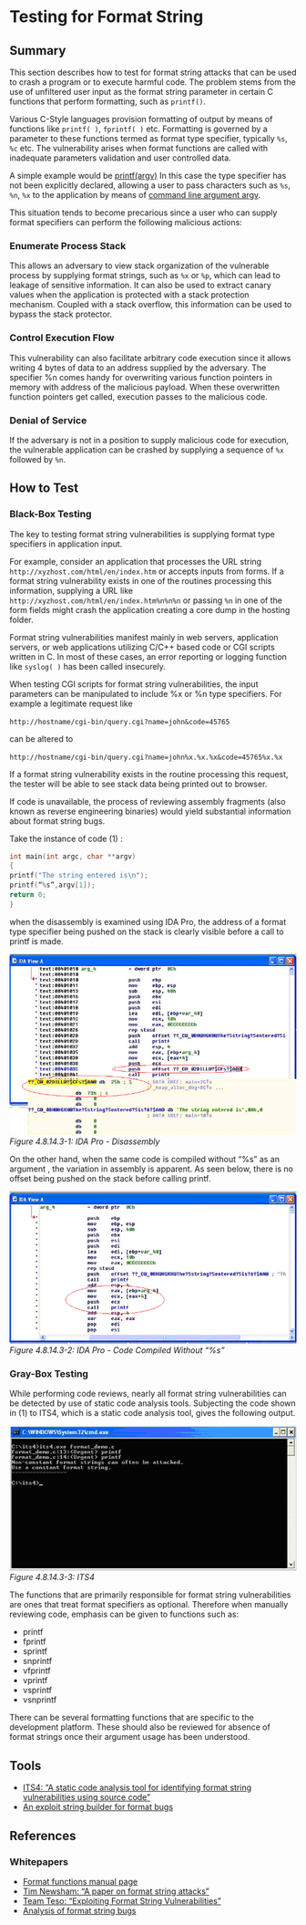 # Testing for Format String

## Summary

This section describes how to test for format string attacks that can be used to crash a program or to execute harmful code. The problem stems from the use of unfiltered user input as the format string parameter in certain C functions that perform formatting, such as `printf()`.

Various C-Style languages provision formatting of output by means of functions like `printf( )`, `fprintf( )` etc. Formatting is governed by a parameter to these functions termed as format type specifier, typically `%s`, `%c` etc. The vulnerability arises when format functions are called with inadequate parameters validation and user controlled data.

A simple example would be [printf(argv)](https://linux.die.net/man/3/fprintf) In this case the type specifier has not been explicitly declared, allowing a user to pass characters such as `%s`, `%n`, `%x` to the application by means of [command line argument argv](https://linux.die.net/man/3/fprintf).

This situation tends to become precarious since a user who can supply format specifiers can perform the following malicious actions:

### Enumerate Process Stack

This allows an adversary to view stack organization of the vulnerable process by supplying format strings, such as `%x` or `%p`, which can lead to leakage of sensitive information. It can also be used to extract canary values when the application is protected with a stack protection mechanism. Coupled with a stack overflow, this information can be used to bypass the stack protector.

### Control Execution Flow

This vulnerability can also facilitate arbitrary code execution since it allows writing 4 bytes of data to an address supplied by the adversary. The specifier %n comes handy for overwriting various function pointers in memory with address of the malicious payload. When these overwritten function pointers get called, execution passes to the malicious code.

### Denial of Service

If the adversary is not in a position to supply malicious code for execution, the vulnerable application can be crashed by supplying a sequence of `%x` followed by `%n`.

## How to Test

### Black-Box Testing

The key to testing format string vulnerabilities is supplying format type specifiers in application input.

For example, consider an application that processes the URL string `http://xyzhost.com/html/en/index.htm` or accepts inputs from forms. If a format string vulnerability exists in one of the routines processing this information, supplying a URL like `http://xyzhost.com/html/en/index.htm%n%n%n` or passing `%n` in one of the form fields might crash the application creating a core dump in the hosting folder.

Format string vulnerabilities manifest mainly in web servers, application servers, or web applications utilizing C/C++ based code or CGI scripts written in C. In most of these cases, an error reporting or logging function like `syslog( )` has been called insecurely.

When testing CGI scripts for format string vulnerabilities, the input parameters can be manipulated to include %x or %n type specifiers. For example a legitimate request like

`http://hostname/cgi-bin/query.cgi?name=john&code=45765`

can be altered to

`http://hostname/cgi-bin/query.cgi?name=john%x.%x.%x&code=45765%x.%x`

If a format string vulnerability exists in the routine processing this request, the tester will be able to see stack data being printed out to browser.

If code is unavailable, the process of reviewing assembly fragments (also known as reverse engineering binaries) would yield substantial information about format string bugs.

Take the instance of code (1) :

```c
int main(int argc, char **argv)
{
printf("The string entered is\n");
printf(“%s”,argv[1]);
return 0;
}
```

when the disassembly is examined using IDA Pro, the address of a format type specifier being pushed on the stack is clearly visible before a call to printf is made.

![IDA Pro](images/IDA_Pro.gif)\
*Figure 4.8.14.3-1: IDA Pro - Disassembly*

On the other hand, when the same code is compiled without “%s” as an argument , the variation in assembly is apparent. As seen below, there is no offset being pushed on the stack before calling printf.

![IDA Pro 2](images/IDA_Pro_2.gif)\
*Figure 4.8.14.3-2: IDA Pro - Code Compiled Without “%s”*

### Gray-Box Testing

While performing code reviews, nearly all format string vulnerabilities can be detected by use of static code analysis tools. Subjecting the code shown in (1) to ITS4, which is a static code analysis tool, gives the following output.

![ITS4](images/ITS4.gif)\
*Figure 4.8.14.3-3: ITS4*

The functions that are primarily responsible for format string vulnerabilities are ones that treat format specifiers as optional. Therefore when manually reviewing code, emphasis can be given to functions such as:

- printf
- fprintf
- sprintf
- snprintf
- vfprintf
- vprintf
- vsprintf
- vsnprintf

There can be several formatting functions that are specific to the development platform. These should also be reviewed for absence of format strings once their argument usage has been understood.

## Tools

- [ITS4: “A static code analysis tool for identifying format string vulnerabilities using source code”](http://seclab.cs.ucdavis.edu/projects/testing/tools/its4.html)
- [An exploit string builder for format bugs](https://seclists.org/pen-test/2001/Aug/14)

## References

### Whitepapers

- [Format functions manual page](https://linux.die.net/man/3/fprintf)
- [Tim Newsham: “A paper on format string attacks”](http://comsec.theclerk.com/CISSP/FormatString.pdf)
- [Team Teso: “Exploiting Format String Vulnerabilities”](http://www.cs.ucsb.edu/~jzhou/security/formats-teso.html)
- [Analysis of format string bugs](http://julianor.tripod.com/format-bug-analysis.pdf)
